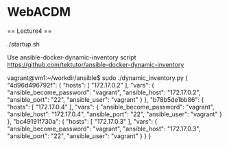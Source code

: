 # WebACDM

== Lecture4 ==

./startup.sh


Use  ansible-docker-dynamic-inventory script
https://github.com/tektutor/ansible-docker-dynamic-inventory

vagrant@vm1:~/workdir/ansible$ sudo ./dynamic_inventory.py
{
    "4d96d496792f": {
        "hosts": [
            "172.17.0.2"
        ],
        "vars": {
            "ansible_become_password": "vagrant",
            "ansible_host": "172.17.0.2",
            "ansible_port": "22",
            "ansible_user": "vagrant"
        }
    },
    "b78b5de1bb86": {
        "hosts": [
            "172.17.0.4"
        ],
        "vars": {
            "ansible_become_password": "vagrant",
            "ansible_host": "172.17.0.4",
            "ansible_port": "22",
            "ansible_user": "vagrant"
        }
    },
    "bc49191f730a": {
        "hosts": [
            "172.17.0.3"
        ],
        "vars": {
            "ansible_become_password": "vagrant",
            "ansible_host": "172.17.0.3",
            "ansible_port": "22",
            "ansible_user": "vagrant"
        }
    }
}
